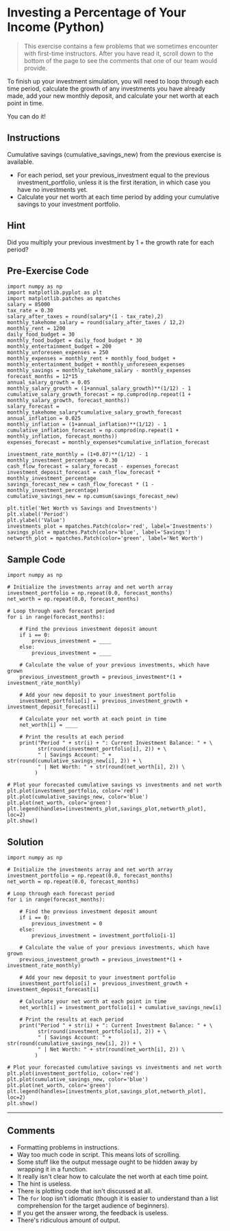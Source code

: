 # Investing a Percentage of Your Income (Python)

> This exercise contains a few problems that we sometimes encounter
> with first-time instructors.  After you have read it, scroll down to
> the bottom of the page to see the comments that one of our team
> would provide.

To finish up your investment simulation, you will need to loop through
each time period, calculate the growth of any investments you have
already made, add your new monthly deposit, and calculate your net
worth at each point in time.

You can do it!

## Instructions

Cumulative savings (cumulative_savings_new) from the previous exercise is available.

- For each period, set your previous_investment equal to the previous investment_portfolio,
  unless it is the first iteration, in which case you have no investments yet.
- Calculate your net worth at each time period by adding your cumulative savings to your investment portfolio.

## Hint

Did you multiply your previous investment by 1 + the growth rate for each period?

## Pre-Exercise Code

```
import numpy as np
import matplotlib.pyplot as plt
import matplotlib.patches as mpatches
salary = 85000
tax_rate = 0.30
salary_after_taxes = round(salary*(1 - tax_rate),2)
monthly_takehome_salary = round(salary_after_taxes / 12,2)
monthly_rent = 1200
daily_food_budget = 30
monthly_food_budget = daily_food_budget * 30
monthly_entertainment_budget = 200
monthly_unforeseen_expenses = 250
monthly_expenses = monthly_rent + monthly_food_budget + monthly_entertainment_budget + monthly_unforeseen_expenses
monthly_savings = monthly_takehome_salary - monthly_expenses
forecast_months = 12*15
annual_salary_growth = 0.05
monthly_salary_growth = (1+annual_salary_growth)**(1/12) - 1
cumulative_salary_growth_forecast = np.cumprod(np.repeat(1 + monthly_salary_growth, forecast_months))
salary_forecast = monthly_takehome_salary*cumulative_salary_growth_forecast
annual_inflation = 0.025
monthly_inflation = (1+annual_inflation)**(1/12) - 1
cumulative_inflation_forecast = np.cumprod(np.repeat(1 + monthly_inflation, forecast_months))
expenses_forecast = monthly_expenses*cumulative_inflation_forecast

investment_rate_monthly = (1+0.07)**(1/12) - 1
monthly_investment_percentage = 0.30
cash_flow_forecast = salary_forecast - expenses_forecast
investment_deposit_forecast = cash_flow_forecast * monthly_investment_percentage
savings_forecast_new = cash_flow_forecast * (1 - monthly_investment_percentage)
cumulative_savings_new = np.cumsum(savings_forecast_new)

plt.title('Net Worth vs Savings and Investments')
plt.xlabel('Period')
plt.ylabel('Value')
investments_plot = mpatches.Patch(color='red', label='Investments')
savings_plot = mpatches.Patch(color='blue', label='Savings')
networth_plot = mpatches.Patch(color='green', label='Net Worth')
```

## Sample Code

```
import numpy as np

# Initialize the investments array and net worth array
investment_portfolio = np.repeat(0.0, forecast_months)
net_worth = np.repeat(0.0, forecast_months)

# Loop through each forecast period
for i in range(forecast_months):
    
    # Find the previous investment deposit amount
    if i == 0: 
        previous_investment = ____
    else:
        previous_investment = ____
        
    # Calculate the value of your previous investments, which have grown
    previous_investment_growth = previous_investment*(1 + investment_rate_monthly)
    
    # Add your new deposit to your investment portfolio
    investment_portfolio[i] =  previous_investment_growth + investment_deposit_forecast[i]
    
    # Calculate your net worth at each point in time
    net_worth[i] = ____
    
    # Print the results at each period
    print("Period " + str(i) + ": Current Investment Balance: " + \
          str(round(investment_portfolio[i], 2)) + \
          " | Savings Account: " + str(round(cumulative_savings_new[i], 2)) + \
          " | Net Worth: " + str(round(net_worth[i], 2)) \
         )
         
# Plot your forecasted cumulative savings vs investments and net worth
plt.plot(investment_portfolio, color='red')
plt.plot(cumulative_savings_new, color='blue')
plt.plot(net_worth, color='green')
plt.legend(handles=[investments_plot,savings_plot,networth_plot], loc=2)
plt.show()
```

## Solution

```
import numpy as np

# Initialize the investments array and net worth array
investment_portfolio = np.repeat(0.0, forecast_months)
net_worth = np.repeat(0.0, forecast_months)

# Loop through each forecast period
for i in range(forecast_months):
    
    # Find the previous investment deposit amount
    if i == 0: 
        previous_investment = 0
    else:
        previous_investment = investment_portfolio[i-1]
        
    # Calculate the value of your previous investments, which have grown
    previous_investment_growth = previous_investment*(1 + investment_rate_monthly)
    
    # Add your new deposit to your investment portfolio
    investment_portfolio[i] =  previous_investment_growth + investment_deposit_forecast[i]
    
    # Calculate your net worth at each point in time
    net_worth[i] = investment_portfolio[i] + cumulative_savings_new[i]
    
    # Print the results at each period
    print("Period " + str(i) + ": Current Investment Balance: " + \
          str(round(investment_portfolio[i], 2)) + \
          " | Savings Account: " + str(round(cumulative_savings_new[i], 2)) + \
          " | Net Worth: " + str(round(net_worth[i], 2)) \
         )
         
# Plot your forecasted cumulative savings vs investments and net worth
plt.plot(investment_portfolio, color='red')
plt.plot(cumulative_savings_new, color='blue')
plt.plot(net_worth, color='green')
plt.legend(handles=[investments_plot,savings_plot,networth_plot], loc=2)
plt.show()
```

---

## Comments

- Formatting problems in instructions.
- Way too much code in script. This means lots of scrolling.
- Some stuff like the output message ought to be hidden away by wrapping it in a function.
- It really isn't clear how to calculate the net worth at each time point.
- The hint is useless.
- There is plotting code that isn't discussed at all.
- The `for` loop isn't idiomatic (though it is easier to understand than a list comprehension for the target audience of beginners).
- If you get the answer wrong, the feedback is useless.
- There's ridiculous amount of output.
